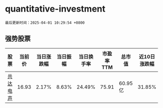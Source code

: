 # quantitative-investment

`最后更新时间：2025-04-01 10:29:54 +0800`

## 强势股票

|股票|当前价|当日涨跌幅|当日振幅|当日换手率|市盈率TTM|总市值|近10日涨跌幅|
|----|----|----|----|----|----|----|----|
|[共达电声](https://xueqiu.com/S/SZ002655)|16.93|2.17%|8.63%|24.49%|75.91|60.95亿|31.85%|
